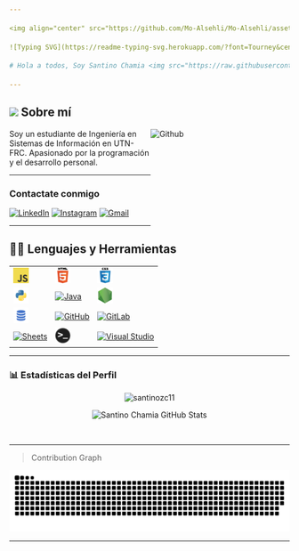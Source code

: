```yaml
---

<img align="center" src="https://github.com/Mo-Alsehli/Mo-Alsehli/assets/98949843/7b841857-16fb-422d-9297-be42e3eaf3a9" height="250px" width="60%" />

![Typing SVG](https://readme-typing-svg.herokuapp.com/?font=Tourney&center=true&color=2CFF00&size=40&width=750&height=80&lines=Santino%20Chamia)

# Hola a todos, Soy Santino Chamia <img src="https://raw.githubusercontent.com/ABSphreak/ABSphreak/master/gifs/Hi.gif" width="30px">

---
```


## <img src="https://github.com/7oSkaaa/7oSkaaa/blob/main/Images/about_me.gif?raw=true" width="50px"> Sobre mí

<img align="right" width="250px" height="200px" alt="Github" src="https://github.com/Mo-Alsehli/Mo-Alsehli/assets/98949843/92f233e8-fd56-4521-bc8e-b48fe669209a" />

Soy un estudiante de Ingeniería en Sistemas de Información en UTN-FRC. Apasionado por la programación y el desarrollo personal.

---

### Contactate conmigo

[![LinkedIn](https://img.shields.io/badge/-LinkedIn-0077B5?style=for-the-badge&logo=linkedin&logoColor=white)](https://www.linkedin.com/in/santino-zahir-chamia-988237238/)
[![Instagram](https://img.shields.io/badge/-Instagram-E4405F?style=for-the-badge&logo=instagram&logoColor=white)](https://www.instagram.com/santinozc/)
[![Gmail](https://img.shields.io/badge/-Gmail-D14836?style=for-the-badge&logo=gmail&logoColor=white)](mailto:santinochamia1192@gmail.com)

---

## 👨‍💻 Lenguajes y Herramientas

<table align="center">
  <tbody>
    <tr>
      <td><a href="#"><img alt="JavaScript" title="JavaScript" height="28px" src="https://raw.githubusercontent.com/github/explore/80688e429a7d4ef2fca1e82350fe8e3517d3494d/topics/javascript/javascript.png" /></a></td>
      <td><a href="#"><img alt="HTML5" title="HTML5" height="28px" src="https://raw.githubusercontent.com/github/explore/80688e429a7d4ef2fca1e82350fe8e3517d3494d/topics/html/html.png" /></a></td>
      <td><a href="#"><img alt="CSS3" title="CSS3" height="28px" src="https://raw.githubusercontent.com/github/explore/80688e429a7d4ef2fca1e82350fe8e3517d3494d/topics/css/css.png" /></a></td>
    </tr>
    <tr>
      <td><a href="#"><img alt="Python" title="Python" height="28px" src="https://raw.githubusercontent.com/github/explore/80688e429a7d4ef2fca1e82350fe8e3517d3494d/topics/python/python.png" /></a></td>
      <td><a href="#"><img alt="Java" title="Java" height="28px" src="https://img.icons8.com/color/48/000000/java-coffee-cup-logo.png" /></a></td>
      <td><a href="#"><img alt="NodeJS" title="NodeJS" height="28px" src="https://raw.githubusercontent.com/github/explore/80688e429a7d4ef2fca1e82350fe8e3517d3494d/topics/nodejs/nodejs.png" /></a></td>
    </tr>
    <tr> 
      <td><a href="#"><img alt="SQL" title="SQL" height="28px" src="https://raw.githubusercontent.com/github/explore/80688e429a7d4ef2fca1e82350fe8e3517d3494d/topics/sql/sql.png" /></a></td>
      <td><a href="#"><img alt="GitHub" title="GitHub" height="28px" src="https://i.imgur.com/DZgetVv.png" /></a></td>
      <td><a href="#"><img alt="GitLab" title="GitLab" height="28px" src="https://img.icons8.com/color/48/000000/gitlab.png" /></a></td>
    </tr>
    <tr>
      <td><a href="#"><img alt="Sheets" title="Sheets" height="28px" src="https://img.icons8.com/color/48/000000/google-sheets.png" /></a></td>
      <td><a href="#"><img alt="Terminal" title="Terminal" height="28px" src="https://raw.githubusercontent.com/github/explore/80688e429a7d4ef2fca1e82350fe8e3517d3494d/topics/terminal/terminal.png" /></a></td>
      <td><a href="#"><img alt="Visual Studio" title="Visual Studio Code" height="28px" src="https://img.icons8.com/fluent/48/000000/visual-studio-code-2019.png" /></a></td>
    </tr>
  </tbody>
</table>

---

### 📊 Estadísticas del Perfil

<p align="center">
  <img src="https://github-readme-stats.vercel.app/api/top-langs?username=santinozc11&show_icons=true&locale=en&layout=compact" alt="santinozc11" />
</p>

<p align="center">
  <img src="https://github-readme-stats.vercel.app/api?username=santinozc11&show_icons=true&title_color=fff&icon_color=79ff97&text_color=9f9f9f&bg_color=151515" alt="Santino Chamia GitHub Stats" />
</p>

<p align="center">
  <img src="https://github-readme-streak-stats.herokuapp.com/?user=santinozc11&theme=dark&background=0d1117&date_format=M%20j%5B%2C%20Y%5D" alt="" />
</p>

---

> Contribution Graph

<p align="center">
  <img src="https://github.com/1999AZZAR/1999AZZAR/blob/readme/resources/img/grid-snake.svg" alt="snake" />
</p>

---
